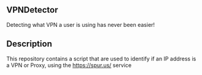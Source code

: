 ## VPNDetector
Detecting what VPN a user is using has never been easier!

## Description
This repository contains a script that are used to identify if an IP address is a VPN or Proxy, using the https://spur.us/ service


